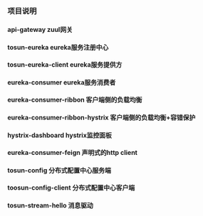 ##

### 项目说明
#### api-gateway                    zuul网关
#### tosun-eureka                   eureka服务注册中心
#### tosun-eureka-client            eureka服务提供方
#### eureka-consumer                eureka服务消费者
#### eureka-consumer-ribbon         客户端侧的负载均衡
#### eureka-consumer-ribbon-hystrix 客户端侧的负载均衡+容错保护
#### hystrix-dashboard              hystrix监控面板
#### eureka-consumer-feign          声明式的http client
#### tosun-config                   分布式配置中心服务端
#### toosun-config-client           分布式配置中心客户端
#### tosun-stream-hello             消息驱动